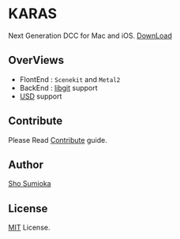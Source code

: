 # KARAS
Next Generation DCC  for Mac and iOS.
[DownLoad](http://github.com)

## OverViews
* FlontEnd :  ```Scenekit```  and  ```Metal2```
* BackEnd : [libgit](http://github.com) support
* [USD](http://google.co.jp) support

## Contribute
Please Read [Contribute](../Contribute.md) guide.

## Author
[Sho Sumioka](shosumioka@gmail.com)

## License
[MIT](../License.md) License.
